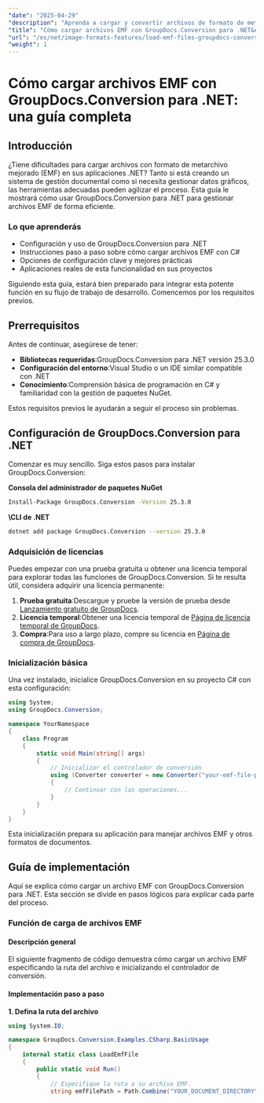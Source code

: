```yaml
---
"date": "2025-04-29"
"description": "Aprenda a cargar y convertir archivos de formato de metarchivo mejorado (EMF) de forma eficiente en sus aplicaciones .NET con GroupDocs.Conversion. Esta guía ofrece instrucciones paso a paso, prácticas recomendadas y aplicaciones prácticas."
"title": "Cómo cargar archivos EMF con GroupDocs.Conversion para .NET&#58; una guía completa"
"url": "/es/net/image-formats-features/load-emf-files-groupdocs-conversion-net/"
"weight": 1
---
```


# Cómo cargar archivos EMF con GroupDocs.Conversion para .NET: una guía completa

## Introducción

¿Tiene dificultades para cargar archivos con formato de metarchivo mejorado (EMF) en sus aplicaciones .NET? Tanto si está creando un sistema de gestión documental como si necesita gestionar datos gráficos, las herramientas adecuadas pueden agilizar el proceso. Esta guía le mostrará cómo usar GroupDocs.Conversion para .NET para gestionar archivos EMF de forma eficiente.

### Lo que aprenderás

- Configuración y uso de GroupDocs.Conversion para .NET
- Instrucciones paso a paso sobre cómo cargar archivos EMF con C#
- Opciones de configuración clave y mejores prácticas
- Aplicaciones reales de esta funcionalidad en sus proyectos

Siguiendo esta guía, estará bien preparado para integrar esta potente función en su flujo de trabajo de desarrollo. Comencemos por los requisitos previos.

## Prerrequisitos

Antes de continuar, asegúrese de tener:

- **Bibliotecas requeridas**:GroupDocs.Conversion para .NET versión 25.3.0
- **Configuración del entorno**:Visual Studio o un IDE similar compatible con .NET
- **Conocimiento**:Comprensión básica de programación en C# y familiaridad con la gestión de paquetes NuGet.

Estos requisitos previos le ayudarán a seguir el proceso sin problemas.

## Configuración de GroupDocs.Conversion para .NET

Comenzar es muy sencillo. Siga estos pasos para instalar GroupDocs.Conversion:

**Consola del administrador de paquetes NuGet**
```bash
Install-Package GroupDocs.Conversion -Version 25.3.0
```

**\CLI de .NET**
```bash
dotnet add package GroupDocs.Conversion --version 25.3.0
```

### Adquisición de licencias

Puedes empezar con una prueba gratuita u obtener una licencia temporal para explorar todas las funciones de GroupDocs.Conversion. Si te resulta útil, considera adquirir una licencia permanente:

1. **Prueba gratuita**:Descargue y pruebe la versión de prueba desde [Lanzamiento gratuito de GroupDocs](https://releases.groupdocs.com/conversion/net/).
2. **Licencia temporal**:Obtener una licencia temporal de [Página de licencia temporal de GroupDocs](https://purchase.groupdocs.com/temporary-license/).
3. **Compra**:Para uso a largo plazo, compre su licencia en [Página de compra de GroupDocs](https://purchase.groupdocs.com/buy).

### Inicialización básica

Una vez instalado, inicialice GroupDocs.Conversion en su proyecto C# con esta configuración:

```csharp
using System;
using GroupDocs.Conversion;

namespace YourNamespace
{
    class Program
    {
        static void Main(string[] args)
        {
            // Inicializar el controlador de conversión
            using (Converter converter = new Converter("your-emf-file-path.emf"))
            {
                // Continuar con las operaciones...
            }
        }
    }
}
```

Esta inicialización prepara su aplicación para manejar archivos EMF y otros formatos de documentos.

## Guía de implementación

Aquí se explica cómo cargar un archivo EMF con GroupDocs.Conversion para .NET. Esta sección se divide en pasos lógicos para explicar cada parte del proceso.

### Función de carga de archivos EMF

#### Descripción general

El siguiente fragmento de código demuestra cómo cargar un archivo EMF especificando la ruta del archivo e inicializando el controlador de conversión.

#### Implementación paso a paso

**1. Defina la ruta del archivo**

```csharp
using System.IO;

namespace GroupDocs.Conversion.Examples.CSharp.BasicUsage
{
    internal static class LoadEmfFile
    {
        public static void Run()
        {
            // Especifique la ruta a su archivo EMF.
            string emfFilePath = Path.Combine("YOUR_DOCUMENT_DIRECTORY\